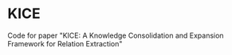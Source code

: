 # KICE
Code for paper "KICE: A Knowledge Consolidation and Expansion Framework for Relation Extraction"
